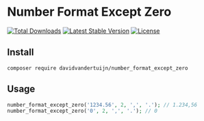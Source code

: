 # Number Format Except Zero

<a href="https://packagist.org/packages/davidvandertuijn/number_format_except_zero"><img src="https://poser.pugx.org/davidvandertuijn/number_format_except_zero/d/total.svg" alt="Total Downloads"></a>
<a href="https://packagist.org/packages/davidvandertuijn/number_format_except_zero"><img src="https://poser.pugx.org/davidvandertuijn/number_format_except_zero/v/stable.svg" alt="Latest Stable Version"></a>
<a href="https://packagist.org/packages/davidvandertuijn/number_format_except_zero"><img src="https://poser.pugx.org/davidvandertuijn/number_format_except_zero/license.svg" alt="License"></a>

## Install

```
composer require davidvandertuijn/number_format_except_zero
```

## Usage

```php
number_format_except_zero('1234.56', 2, ',', '.'); // 1.234,56
number_format_except_zero('0', 2, ',', '.'); // 0
```
